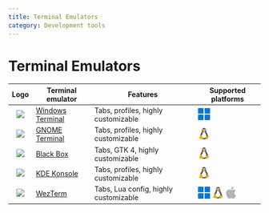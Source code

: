 ```yaml
---
title: Terminal Emulators
category: Development tools
---
```


# Terminal Emulators

| Logo                                                                                                                             | Terminal emulator                                                        | Features                              | Supported platforms                                                                      |
|:--------------------------------------------------------------------------------------------------------------------------------:|--------------------------------------------------------------------------|---------------------------------------|------------------------------------------------------------------------------------------|
| <img src="https://upload.wikimedia.org/wikipedia/commons/5/51/Windows_Terminal_logo.svg" width="48">                             | [Windows Terminal](https://github.com/microsoft/terminal#readme)         | Tabs, profiles, highly customizable   | ![Windows](./assets/windows.png)                                                         |
| <img src="https://upload.wikimedia.org/wikipedia/commons/d/da/GNOME_Terminal_icon_2019.svg" width="48">                          | [GNOME Terminal](https://gitlab.gnome.org/GNOME/gnome-terminal)          | Tabs, profiles, highly customizable   | ![Linux](./assets/tux.png)                                                               |
| <img src="https://gitlab.gnome.org/uploads/-/system/project/avatar/20397/com.raggesilver.BlackBox.png?width=48">                 | [Black Box](https://gitlab.gnome.org/raggesilver/blackbox)               | Tabs, GTK 4, highly customizable      | ![Linux](./assets/tux.png)                                                               |
| <img src="https://konsole.kde.org/assets/img/app_icon.png" width="48">                                                           | [KDE Konsole](https://konsole.kde.org/)                                  | Tabs, profiles, highly customizable   | ![Linux](./assets/tux.png)                                                               |
| <img src="https://wezfurlong.org/wezterm/favicon.svg" width="48">                                                                | [WezTerm](https://wezfurlong.org/wezterm/index.html)                     | Tabs, Lua config, highly customizable | ![Windows](./assets/windows.png) ![Linux](./assets/tux.png) ![macOS](./assets/apple.png) |
